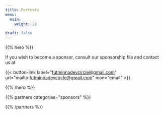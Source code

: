 ```yaml
---
title: Partners
menu:
  main:
    weight: 20

draft: false
---
```


{{% hero %}}

If you wish to become a sponsor, consult our sponsorship file and contact us at

{{< button-link label="futminnadevcircle@gmail.com"
                url="mailto:futminnadevcircle@gmail.com"
                icon="email" >}}


{{% /hero %}}


<!-- Partners list -->

{{% partners categories="sponsors" %}}

{{% /partners %}}
